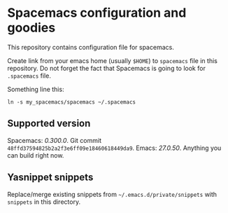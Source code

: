 # Spacemacs configuration and goodies #

This repository contains configuration file for spacemacs.

Create link from your emacs home (usually `$HOME`) to `spacemacs` file in this repository.
Do not forget the fact that Spacemacs is going to look for `.spacemacs` file.

Something line this:
```
ln -s my_spacemacs/spacemacs ~/.spacemacs
```

## Supported version ##

Spacemacs: _0.300.0_. Git commit `48ffd37594825b2a2f3e6ff09e18460618449da9`.
Emacs: _27.0.50_. Anything you can build right now.

## Yasnippet snippets ##

Replace/merge existing snippets from `~/.emacs.d/private/snippets` with `snippets` in this directory.
